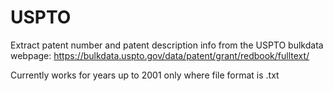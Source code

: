 # USPTO

Extract patent number and patent description info from the USPTO bulkdata webpage:
https://bulkdata.uspto.gov/data/patent/grant/redbook/fulltext/

Currently works for years up to 2001 only where file format is .txt
